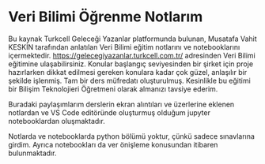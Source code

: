 # Veri Bilimi Öğrenme Notlarım
Bu kaynak Turkcell Geleceği Yazanlar platformunda bulunan, Musatafa Vahit KESKİN tarafından anlatılan Veri Bilimi eğitim notlarını ve notebooklarını içermektedir. 
https://gelecegiyazanlar.turkcell.com.tr/ adresinden Veri Bilimi eğitimine ulaşabilirsiniz.
Konular başlangıç seviyesinden bir şirket için proje hazırlarken dikkat edilmesi gereken konulara kadar çok güzel, anlaşılır bir şekilde işlenmiş. Tam bir ders müfredatı oluşturulmuş. Kesinlikle bu eğitimi bir Bilişim Teknolojieri Öğretmeni olarak almanızı tavsiye ederim.

Buradaki paylaşımlarım derslerin ekran alıntıları ve üzerlerine eklenen notlardan ve VS Code editöründe oluşturmuş olduğum jupyter notebooklardan oluşmaktadır. 

Notlarda ve notebooklarda python bölümü yoktur, çünkü sadece sınavlarına girdim. Ayrıca notebookları da ver önişleme konusundan itibaren bulunmaktadır.



